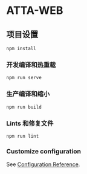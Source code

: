 # ATTA-WEB

## 项目设置
```
npm install
```

### 开发编译和热重载
```
npm run serve
```

### 生产编译和缩小
```
npm run build
```

### Lints 和修复文件
```
npm run lint
```

### Customize configuration
See [Configuration Reference](https://cli.vuejs.org/config/).
